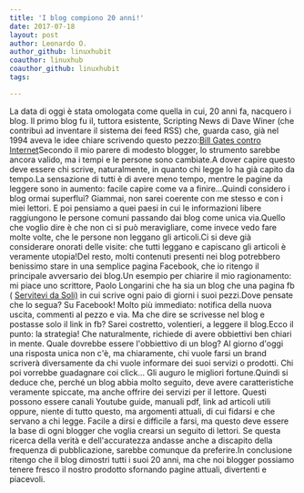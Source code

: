 ```yaml
---
title: 'I blog compiono 20 anni!'
date: 2017-07-18
layout: post
author: Leonardo O.
author_github: linuxhubit
coauthor: linuxhub
coauthor_github: linuxhubit
tags:

---
```

La data di oggi è stata omologata come quella in cui, 20 anni fa, nacquero i blog. Il primo blog fu il, tuttora esistente, Scripting News di Dave Winer (che contribuì ad inventare il sistema dei feed RSS) che, guarda caso, già nel 1994 aveva le idee chiare scrivendo questo pezzo:<a href="http://scripting.com/davenet/1994/10/18/billgatesvstheinternet.html">Bill Gates contro Internet</a>Secondo il mio parere di modesto blogger, lo strumento sarebbe ancora valido, ma i tempi e le persone sono cambiate.A dover capire questo deve essere chi scrive, naturalmente, in quanto chi legge lo ha già capito da tempo.La sensazione di tutti è di avere meno tempo, mentre le pagine da leggere sono in aumento: facile capire come va a finire...Quindi considero i blog ormai superflui? Giammai, non sarei coerente con me stesso e con i miei lettori. E poi pensiamo a quei paesi in cui le informazioni libere raggiungono le persone comuni passando dai blog come unica via.Quello che voglio dire è che non ci si può meravigliare, come invece vedo fare molte volte, che le persone non leggano gli articoli.Ci si deve già considerare onorati delle visite: che tutti leggano e capiscano gli articoli è veramente utopia!Del resto, molti contenuti presenti nei blog potrebbero benissimo stare in una semplice pagina Facebook, che io ritengo il principale avversario dei blog.Un esempio per chiarire il mio ragionamento: mi piace uno scrittore, Paolo Longarini che ha sia un blog che una pagina fb ( <a href="https://www.facebook.com/Servitevidasoli/?fref=ts" target="_blank" rel="noopener noreferrer">Servitevi da Soli)</a> in cui scrive ogni paio di giorni i suoi pezzi.Dove pensate che lo segua? Su Facebook! Molto più immediato: notifica della nuova uscita, commenti al pezzo e via. Ma che dire se scrivesse  nel blog e postasse solo il link in fb? Sarei costretto, volentieri, a leggere il blog.Ecco il punto: la strategia! Che naturalmente, richiede di avere obbiettivi ben chiari in mente. Quale dovrebbe essere l'obbiettivo di un blog? Al giorno d'oggi  una risposta unica non c'è, ma chiaramente, chi vuole farsi un brand scriverà diversamente da chi vuole informare dei suoi servizi o prodotti. Chi poi vorrebbe guadagnare coi click... Gli auguro le migliori fortune.Quindi si deduce che, perché un blog abbia molto seguito, deve avere caratteristiche veramente spiccate, ma anche offrire dei servizi per il lettore. Questi possono essere canali Youtube guide, manuali pdf, link ad articoli utili oppure, niente di tutto questo, ma argomenti attuali, di cui fidarsi e che servano a chi legge. Facile a dirsi e difficile a farsi, ma questo deve essere la base di ogni blogger che voglia crearsi un seguito di lettori. Se questa ricerca della verità e dell'accuratezza andasse anche a discapito della frequenza di pubblicazione, sarebbe comunque da preferire.In conclusione ritengo che il blog dimostri tutti i suoi 20 anni, ma che noi blogger possiamo tenere fresco il nostro prodotto  sfornando pagine attuali, divertenti e piacevoli.&nbsp;